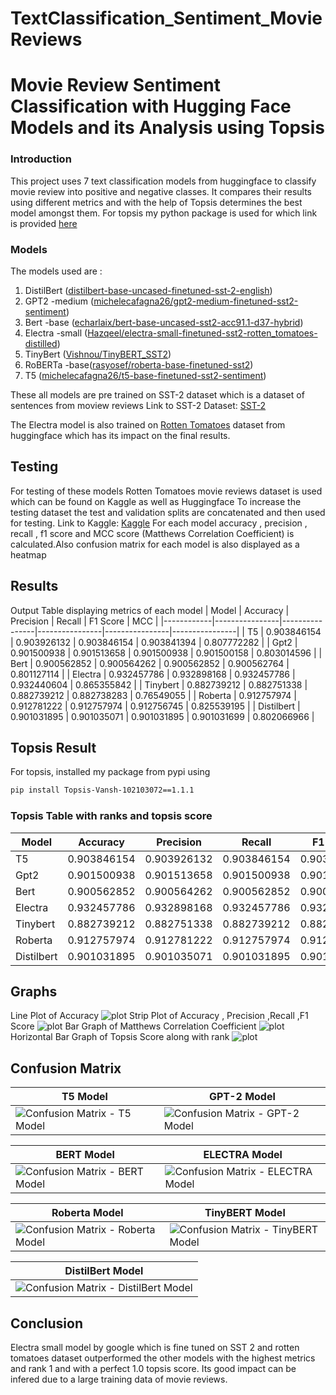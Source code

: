 # TextClassification_Sentiment_MovieReviews

# Movie Review Sentiment Classification with Hugging Face Models and its Analysis using Topsis
### Introduction
This project uses 7 text classification models from huggingface to classify movie review into positive and negative classes. It compares their results using different metrics and with the help of Topsis determines the best model amongst them.
For topsis my python package is used for which link is provided [here](https://pypi.org/project/Topsis-Vansh-102103072/1.1.1/)
### Models
The models used are : 
1) DistilBert ([distilbert-base-uncased-finetuned-sst-2-english](https://huggingface.co/distilbert-base-uncased-finetuned-sst-2-english))
2) GPT2 -medium ([michelecafagna26/gpt2-medium-finetuned-sst2-sentiment](https://huggingface.co/michelecafagna26/gpt2-medium-finetuned-sst2-sentiment))
3) Bert -base ([echarlaix/bert-base-uncased-sst2-acc91.1-d37-hybrid](https://huggingface.co/echarlaix/bert-base-uncased-sst2-acc91.1-d37-hybrid))
4) Electra -small ([Hazqeel/electra-small-finetuned-sst2-rotten_tomatoes-distilled](https://huggingface.co/Hazqeel/electra-small-finetuned-sst2-rotten_tomatoes-distilled))
5) TinyBert ([Vishnou/TinyBERT_SST2](https://huggingface.co/Vishnou/TinyBERT_SST2))
6) RoBERTa -base([rasyosef/roberta-base-finetuned-sst2](https://huggingface.co/rasyosef/roberta-base-finetuned-sst2))
7) T5 ([michelecafagna26/t5-base-finetuned-sst2-sentiment](https://huggingface.co/michelecafagna26/t5-base-finetuned-sst2-sentiment))

These all models are pre trained on SST-2 dataset which is a dataset of sentences from moview reviews
Link to SST-2 Dataset: [SST-2](https://huggingface.co/datasets/sst2/viewer/default/train)

The Electra model is also trained on [Rotten Tomatoes](https://huggingface.co/datasets/rotten_tomatoes) dataset from huggingface which has its impact on the final results.

## Testing
For testing of these models Rotten Tomatoes movie reviews dataset is used which can be found on Kaggle as well as Huggingface
To increase the testing dataset the test and validation splits are concatenated and then used for testing.
Link to Kaggle: [Kaggle](https://www.kaggle.com/datasets/thedevastator/movie-review-data-set-from-rotten-tomatoes)
For each model accuracy , precision , recall , f1 score and MCC score (Matthews Correlation Coefficient) is calculated.Also confusion matrix for each model is also displayed as a heatmap

## Results
Output Table displaying metrics of each model
| Model      | Accuracy       | Precision      | Recall         | F1 Score       | MCC            |
|------------|----------------|----------------|----------------|----------------|----------------|
| T5         | 0.903846154    | 0.903926132    | 0.903846154    | 0.903841394    | 0.807772282    |
| Gpt2       | 0.901500938    | 0.901513658    | 0.901500938    | 0.901500158    | 0.803014596    |
| Bert       | 0.900562852    | 0.900564262    | 0.900562852    | 0.900562764    | 0.801127114    |
| Electra    | 0.932457786    | 0.932898168    | 0.932457786    | 0.932440604    | 0.865355842    |
| Tinybert   | 0.882739212    | 0.882751338    | 0.882739212    | 0.882738283    | 0.76549055     |
| Roberta    | 0.912757974    | 0.912781222    | 0.912757974    | 0.912756745    | 0.825539195    |
| Distilbert | 0.901031895    | 0.901035071    | 0.901031895    | 0.901031699    | 0.802066966    |

## Topsis Result
For topsis, installed my package from pypi using 
```sh
pip install Topsis-Vansh-102103072==1.1.1
```
### Topsis Table with ranks and topsis score
| Model      | Accuracy       | Precision      | Recall         | F1 Score       | MCC            | Topsis Score   | Rank           |
|------------|----------------|----------------|----------------|----------------|----------------|----------------|----------------|
| T5         | 0.903846154    | 0.903926132    | 0.903846154    | 0.903841394    | 0.807772282    | 0.423714236    | 3              |
| Gpt2       | 0.901500938    | 0.901513658    | 0.901500938    | 0.901500158    | 0.803014596    | 0.37621739     | 4              |
| Bert       | 0.900562852    | 0.900564262    | 0.900562852    | 0.900562764    | 0.801127114    | 0.357327914    | 6              |
| Electra    | 0.932457786    | 0.932898168    | 0.932457786    | 0.932440604    | 0.865355842    | 1              | 1              |
| Tinybert   | 0.882739212    | 0.882751338    | 0.882739212    | 0.882738283    | 0.76549055     | 0              | 7              |
| Roberta    | 0.912757974    | 0.912781222    | 0.912757974    | 0.912756745    | 0.825539195    | 0.602016133    | 2              |
| Distilbert | 0.901031895    | 0.901035071    | 0.901031895    | 0.901031699    | 0.802066966    | 0.366745497    | 5   

## Graphs 
Line Plot of Accuracy
![plot](./GRAPHS/accuracy.png)
Strip Plot of Accuracy , Precision ,Recall ,F1 Score
![plot](./GRAPHS/precrecallf1acc.png)
Bar Graph of Matthews Correlation Coefficient
![plot](./GRAPHS/Matthews%20Correlation%20Coefficient.png)
Horizontal Bar Graph of Topsis Score along with rank
![plot](./GRAPHS/topsis_ranks_horizontal.png)

## Confusion Matrix 
| T5 Model | GPT-2 Model |
|---|---|
| ![Confusion Matrix - T5 Model](./confusion%20matrix/confusion_matrix_t5.png) | ![Confusion Matrix - GPT-2 Model](./confusion%20matrix/confusion_matrix_gpt2.png) |

| BERT Model | ELECTRA Model |
|---|---|
| ![Confusion Matrix - BERT Model](./confusion%20matrix/confusion_matrix_bert.png) | ![Confusion Matrix - ELECTRA Model](./confusion%20matrix/confusion_matrix_electra.png) |

| Roberta Model | TinyBERT Model |
|---|---|
| ![Confusion Matrix - Roberta Model](./confusion%20matrix/roberta.png) | ![Confusion Matrix - TinyBERT Model](./confusion%20matrix/confusion_matrix_tinybert.png) 

<p align="center">
 
| DistilBert Model | 
|---|
| ![Confusion Matrix - DistilBert Model](./confusion%20matrix/confusion_matrix_distilbert.png) 

</p>

## Conclusion 
Electra small model by google which is fine tuned on SST 2 and rotten tomatoes dataset outperformed the other models with the highest metrics and rank 1 and with a perfect 1.0 topsis score. 
Its good impact can be infered due to a large training data of movie reviews. 



 
